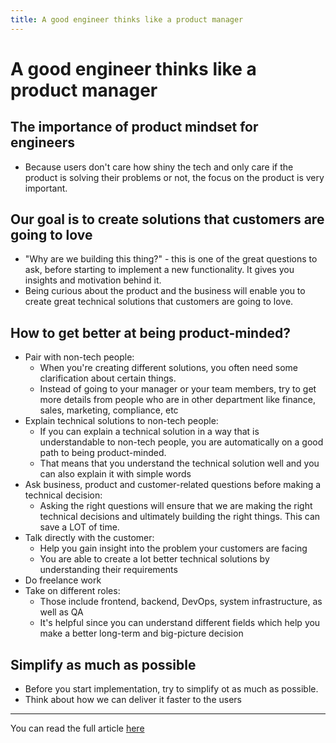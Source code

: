 ```yaml
---
title: A good engineer thinks like a product manager
---
```

# A good engineer thinks like a product manager

## The importance of product mindset for engineers
- Because users don't care how shiny the tech and only care if the product is solving their problems or not, the focus on the product is very important.

## Our goal is to create solutions that customers are going to love
- "Why are we building this thing?" - this is one of the great questions to ask, before starting to implement a new functionality. It gives you insights and motivation behind it.
- Being curious about the product and the business will enable you to create great technical solutions that customers are going to love.

## How to get better at being product-minded?
- Pair with non-tech people:
    * When you're creating different solutions, you often need some clarification about certain things. 
    * Instead of going to your manager or your team members, try to get more details from people who are in other department like finance, sales, marketing, compliance, etc
- Explain technical solutions to non-tech people:
    * If you can explain a technical solution in a way that is understandable to non-tech people, you are automatically on a good path to being product-minded.
    * That means that you understand the technical solution well and you can also explain it with simple words
- Ask business, product and customer-related questions before making a technical decision:
    * Asking the right questions will ensure that we are making the right technical decisions and ultimately building the right things. This can save a LOT of time.
- Talk directly with the customer: 
    * Help you gain insight into the problem your customers are facing
    * You are able to create a lot better technical solutions by understanding their requirements
- Do freelance work
- Take on different roles:
    * Those include frontend, backend, DevOps, system infrastructure, as well as QA
    * It's helpful since you can understand different fields which help you make a better long-term and big-picture decision

## Simplify as much as possible
- Before you start implementation, try to simplify ot as much as possible. 
- Think about how we can deliver it faster to the users

--- 
You can read the full article [here](https://newsletter.eng-leadership.com/p/a-good-engineer-thinks-like-a-product?utm_source=%2Fbrowse%2Ftechnology&utm_medium=reader2&ref=dailydev)